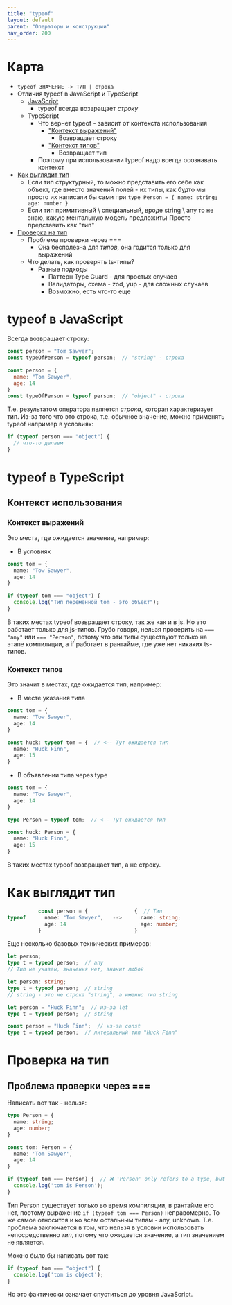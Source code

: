 ```yaml
---
title: "typeof"
layout: default
parent: "Операторы и конструкции"
nav_order: 200
---
```




# Карта

- `typeof ЗНАЧЕНИЕ -> ТИП | строка`
- Отличия typeof в JavaScript и TypeScript
  - [JavaScript](#typeof-в-javascript)
    - typeof всегда возвращает *строку*
  - TypeScript
    - Что вернет typeof - зависит от контекста использования
      - ["Контекст выражений"](#контекст-выражений)
        - Возвращает строку
      - ["Контекст типов"](#контекст-типов)
        - Возвращает тип
    - Поэтому при использовании typeof надо всегда осознавать контекст
- [Как выглядит тип](#как-выглядит-тип)
  - Если тип структурный, то можно представить его себе как объект, где вместо значений полей - их типы, как будто мы просто их написали бы сами при `type Person = { name: string; age: number }`
  - Если тип примитивный \ специальный, вроде string \ any то не знаю, какую ментальную модель предложить) Просто представить как "тип"
- [Проверка на тип](#проверка-на-тип)
  - Проблема проверки через ===
    - Она бесполезна для *типов*, она годится только для выражений
  - Что делать, как проверять ts-типы?
    - Разные подходы
      - Паттерн Type Guard - для простых случаев
      - Валидаторы, схема - zod, yup - для сложных случаев
      - Возможно, есть что-то еще





# typeof в JavaScript

Всегда возвращает строку:

```javascript
const person = "Tom Sawyer";
const typeOfPerson = typeof person;  // "string" - строка
```

```javascript
const person = {
  name: "Tom Sawyer",
  age: 14
}
const typeOfPerson = typeof person;  // "object" - строка
```

Т.е. результатом оператора является *строка*, которая характеризует тип. Из-за того что это строка, т.е. обычное значение, можно применять typeof например в условиях:

```javascript
if (typeof person === "object") {
  // что-то делаем
}
```





# typeof в TypeScript

## Контекст использования

### Контекст выражений

Это места, где ожидается значение, например:

- В условиях

```typescript
const tom = {
  name: "Tow Sawyer",
  age: 14
}

if (typeof tom === "object") {
  console.log("Тип переменной tom - это объект");
}
```

В таких местах typeof возвращает строку, так же как и в js. Но это работает только для js-типов. Грубо говоря, нельзя проверить на `=== "any"` или `=== "Person"`, потому что эти типы существуют только на этапе компиляции, а if работает в рантайме, где уже нет никаких ts-типов.



### Контекст типов

Это значит в местах, где ожидается тип, например:

- В месте указания типа

```typescript
const tom = {
  name: "Tow Sawyer",
  age: 14
}

const huck: typeof tom = {  // <-- Тут ожидается тип
  name: "Huck Finn",
  age: 15
}
```

- В объявлении типа через type

```typescript
const tom = {
  name: "Tow Sawyer",
  age: 14
}

type Person = typeof tom;  // <-- Тут ожидается тип

const huck: Person = {  
  name: "Huck Finn",
  age: 15
}
```

В таких местах typeof возвращает тип, а не строку.







# Как выглядит тип

```typescript
          const person = {               {  // Тип
typeof      name: "Tom Sawyer",   -->      name: string;
            age: 14                        age: number;
          }                              }
```

Еще несколько базовых технических примеров:

```typescript
let person;
type t = typeof person;  // any
// Тип не указан, значения нет, значит любой
```

```typescript
let person: string;
type t = typeof person;  // string
// string - это не строка "string", а именно тип string
```

```typescript
let person = "Huck Finn";  // из-за let
type t = typeof person;  // string
```

```typescript
const person = "Huck Finn";  // из-за const
type t = typeof person;  // литеральный тип "Huck Finn"
```



# Проверка на тип

## Проблема проверки через ===

Написать вот так - нельзя:

```typescript
type Person = {
  name: string;
  age: number;
}

const tom: Person = {
  name: 'Tom Sawyer',
  age: 14
}

if (typeof tom === Person) {  // ❌ 'Person' only refers to a type, but is being used as a value here
  console.log('tom is Person');
}
```

Тип Person существует только во время компиляции, в рантайме его нет, поэтому выражение `if (typeof tom === Person)` неправомерно. То же самое относится и ко всем остальным типам - any, unknown. Т.е. проблема заключается в том, что нельзя в условии использовать непосредственно *тип*, потому что ожидается значение, а тип значением не является.

Можно было бы написать вот так:

```typescript
if (typeof tom === "object") {
  console.log('tom is object');
}
```

Но это фактически означает спуститься до уровня JavaScript.









